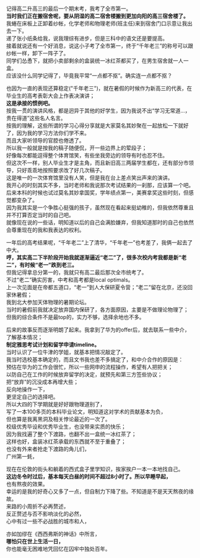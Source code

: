 # 

记得高二升高三的最后一个期末考，我考了全市第一。                   
**当时我们正在搬宿舍呢，要从阴湿的高二宿舍楼搬到更加向阳的高三宿舍楼了。**                 
我蜷在床板上正卸着纱帐，化学老师和物理老师(班主任)来到宿舍门口示意让我出去一下。                
递了张小纸条给我，说我理综有进步，但是三科中的语文还是要提高。                  
接着就说还有一个好消息，说这小子考了全市第一，终于“千年老三”的称号可以跟纱帐一样，卸下一阵子了。                  
同学们怂恿下，就把小卖部剩余的盒装统一冰红茶都买了，在男生宿舍就一人一盒。                   
应该没什么同学记得了，毕竟我平常“一点都不抠”。确实连一点都不抠？                    
                        
也因为一直的表现还算稳定("千年老三")，就在暑假的时候作为新高三的代表，在毕业生的高考表彰大会上作表决演讲；            
**这是承接的惯例吧。**            
按我一贯的演讲风格，都是迥异于其他的好学生，因为我说不出“学习无常道...，贵在得道”这些名人名言。             
按我的理解，这些所谓的学习心得分享就是大家莫名其妙聚在一起放松一下就好了，因为我的学习方法你们学不来。            
而且大家听领导的官腔也倦透了。              
所以我一般就是按我的稿子随便侃，开一些边界上的荤段子；             
好像每次都能逗得整个体育馆笑，有些坐我旁边的领导有时也忍不住。            
但这次不一样，别人毕业生才是主角，而且新旧高三两届学生都在，还有部分市领导，只好乖乖地按照要求改了好几次稿子。                    
这是唯一的一次体育馆里没有人笑，但是我在台上差点笑出声来的演讲。                            
我开心的时刻其实不多，当时老师和我说那次考试结果的一刹那，应该算一个吧。            
后来本科的时候也试过莫名其妙拿国奖，学年绩点第一，美赛拿奖这些时刻，但感觉都变杂了。               
因为我其实是一个争胜心挺强的孩子，虽然现在看起来挺幼稚的，但我依然尊重且并不打算否定当时的自己吧。               
就像现在说的一些话，明知道以后的自己会满脸嫌弃，但我知道那时的自己也依然会尊重现在的我和我表达的权利。           
                
一年后的高考结果呢，“千年老二”上了清华，“千年老一”也考差了，我俩一起去了中大。         
**哼，其实高二下半阶段开始我就逐渐逼近“老二”了，很多次校内考我都是新“老二”，有时候“老一”跌到老三。**             
但我记得拿总分第一的，我就只有高二最后那次全市统考了。           
不过“老二”确实厉害，中考和高考都是local optimals。                 
上一次见面是在帝都五道口，“老一”到人大保研夏令营；“老二”留在北京，还没回家休暑假；            
我到北大参加天体物理的暑期论坛。                     
当时的暑假前我就决定放弃国内保研了，各方面原因，主要是不做理论物理了；              
但我的综合条件不是最top的，实力不够，选择余地也不多。                      
                
后来的故事反而逐渐明朗了起来。我拿到了华为的offer后，就去联系一些中介，了解基本情况；       
**制定雅思考试计划和留学申请timeline。**           
当时认识了一位牛津的学姐，就基本把情况敲定了。              
我当时选校基本确定的，而且文书我也差不多搞定了，和中介合作的原因是：             
预估在华为的工作会很忙，所以一些网申的流程操作，希望有人把把关；               
以防自己在工作的时候放弃留学的决定，就预先和第三方签些协议；             
把“放弃”的沉没成本再增大些；                    
反向地操作一下，     
更坚定自己的选择吧。                    
所以大四的下学期就是好好跟物理道别了，                    
写了一本100多页的本科毕业论文，明知道这对学术的贡献基本为负，            
但也算是我离黑洞及相关悖论最近的一次了。             
校级优秀毕设和优秀毕业生，也没带来实质的快乐；                     
因为我找遍了整个下渡路，也翻不出一盒统一冰红茶了；            
这样也好，盒装冰红茶承载的东西就不至于重叠了；              
也没有外来者抢走下渡路的角儿们，               
广州第一蚝，
              
现在在伦敦的街头和躺着的西式盒子里学知识，挨家挨户一本一本地找自己。                  
**这边冬令时过后，基本每天白昼的时间不超过8小时了。所以早睡早起，**          
也有熬夜的效果。                   
幸运的是我的好奇心又多了一点，但自制力下降了些。不知道是不是天天熬夜的缘故。                   
来路的小周折不必再赘述，               
反正赘述与否不影响淡化的必然，                  
心中有过一些不必战胜的城市和人，               


亦如加缪在《西西弗斯的神话》中所言，                 
**哪怕只在世上生活一日，**               
你也能毫无困难地凭回忆在囚牢中独处百年。                           



